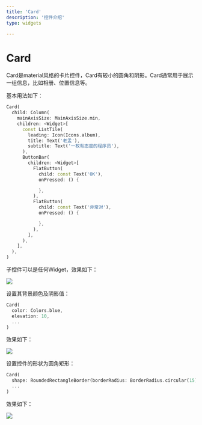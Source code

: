 ```yaml
---
title: 'Card'
description: '控件介绍'
type: widgets

---
```


# Card

Card是material风格的卡片控件，Card有较小的圆角和阴影。Card通常用于展示一组信息，比如相册、位置信息等。

基本用法如下：

```dart
Card(
  child: Column(
    mainAxisSize: MainAxisSize.min,
    children: <Widget>[
      const ListTile(
        leading: Icon(Icons.album),
        title: Text('老孟'),
        subtitle: Text('一枚有态度的程序员'),
      ),
      ButtonBar(
        children: <Widget>[
          FlatButton(
            child: const Text('OK'),
            onPressed: () {

            },
          ),
          FlatButton(
            child: const Text('非常对'),
            onPressed: () {

            },
          ),
        ],
      ),
    ],
  ),
)
```

子控件可以是任何Widget，效果如下：

![](https://img-blog.csdnimg.cn/20200324143822816.png?x-oss-process=image/watermark,type_ZmFuZ3poZW5naGVpdGk,shadow_10,text_aHR0cHM6Ly9ibG9nLmNzZG4ubmV0L21lbmdrczE5ODc=,size_16,color_FFFFFF,t_70)

设置其背景颜色及阴影值：

```dart
Card(
  color: Colors.blue,
  elevation: 10,
  ...
)
```

效果如下：

![](https://img-blog.csdnimg.cn/20200324143857215.png?x-oss-process=image/watermark,type_ZmFuZ3poZW5naGVpdGk,shadow_10,text_aHR0cHM6Ly9ibG9nLmNzZG4ubmV0L21lbmdrczE5ODc=,size_16,color_FFFFFF,t_70)

设置控件的形状为圆角矩形：

```dart
Card(
  shape: RoundedRectangleBorder(borderRadius: BorderRadius.circular(15)),
  ...
)
```

效果如下：

![](https://img-blog.csdnimg.cn/20200324143957603.png?x-oss-process=image/watermark,type_ZmFuZ3poZW5naGVpdGk,shadow_10,text_aHR0cHM6Ly9ibG9nLmNzZG4ubmV0L21lbmdrczE5ODc=,size_16,color_FFFFFF,t_70)

